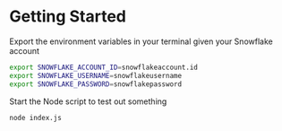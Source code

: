 # Getting Started

Export the environment variables in your terminal given your Snowflake account

```bash
export SNOWFLAKE_ACCOUNT_ID=snowflakeaccount.id
export SNOWFLAKE_USERNAME=snowflakeusername
export SNOWFLAKE_PASSWORD=snowflakepassword
```

Start the Node script to test out something

```bash
node index.js
```
